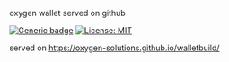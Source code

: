 oxygen wallet served on github

[![Generic badge](https://img.shields.io/badge/<V>-<0.1>-<COLOR>.svg)](https://shields.io/) [![License: MIT](https://img.shields.io/badge/License-MIT-yellow.svg)](https://opensource.org/licenses/MIT)


served on https://oxygen-solutions.github.io/walletbuild/


